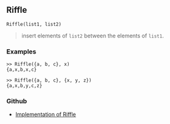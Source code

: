 ## Riffle

```
Riffle(list1, list2)
```

> insert elements of `list2` between the elements of `list1`.
 

### Examples

```
>> Riffle({a, b, c}, x)
{a,x,b,x,c}

>> Riffle({a, b, c}, {x, y, z})
{a,x,b,y,c,z}
```
### Github
* [Implementation of Riffle](https://github.com/axkr/symja_android_library/blob/master/symja_android_library/matheclipse-core/src/main/java/org/matheclipse/core/builtin/ListFunctions.java#L5726) 
